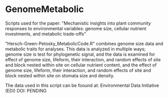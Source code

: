 # GenomeMetabolic
Scripts used for the paper: "Mechanistic insights into plant community responses to environmental variables: genome size, cellular nutrient investments, and metabolic trade-offs"

"Hersch-Green-Petosky_MetabolicCode.R" combines genome size data and metabolic traits for analyses. This data is analyzed in multiple ways; genome size is test for phylogenetic signal, and the data is examined for effect of genome size, lifeform, their interaction, and random effects of site and block nested within site on cellular nutrient content, and the effect of genome size, lifeform, their interaction, and random effects of site and block nested within site on stomata size and density. 

The data used in this script can be foound at:
Environmental Data Initiative (EDI)
DOI: PENDING
